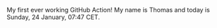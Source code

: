 My first ever working GitHub Action!
My name is Thomas and today is Sunday, 24 January, 07:47 CET. 
